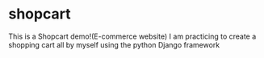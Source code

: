 # shopcart
This is a Shopcart demo!(E-commerce website)
I am practicing to create a shopping cart all by myself using the python Django framework
